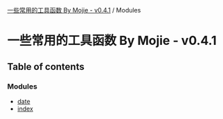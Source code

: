 [一些常用的工具函数 By Mojie - v0.4.1](README.md) / Modules

# 一些常用的工具函数 By Mojie - v0.4.1

## Table of contents

### Modules

- [date](modules/date.md)
- [index](modules/index.md)

